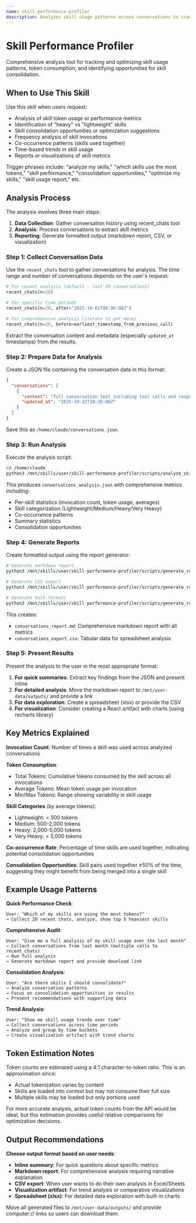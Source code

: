 ```yaml
---
name: skill-performance-profiler
description: Analyzes skill usage patterns across conversations to track token consumption, identify heavy vs. lightweight skills, measure invocation frequency, detect co-occurrence patterns, and suggest consolidation opportunities. Use when the user asks to analyze skill performance, optimize skill usage, identify token-heavy skills, find consolidation opportunities, or review skill metrics.
---
```


# Skill Performance Profiler

Comprehensive analysis tool for tracking and optimizing skill usage patterns, token consumption, and identifying opportunities for skill consolidation.

## When to Use This Skill

Use this skill when users request:
- Analysis of skill token usage or performance metrics
- Identification of "heavy" vs "lightweight" skills
- Skill consolidation opportunities or optimization suggestions
- Frequency analysis of skill invocations
- Co-occurrence patterns (skills used together)
- Time-based trends in skill usage
- Reports or visualizations of skill metrics

Trigger phrases include: "analyze my skills," "which skills use the most tokens," "skill performance," "consolidation opportunities," "optimize my skills," "skill usage report," etc.

## Analysis Process

The analysis involves three main steps:

1. **Data Collection**: Gather conversation history using recent_chats tool
2. **Analysis**: Process conversations to extract skill metrics
3. **Reporting**: Generate formatted output (markdown report, CSV, or visualization)

### Step 1: Collect Conversation Data

Use the `recent_chats` tool to gather conversations for analysis. The time range and number of conversations depends on the user's request:

```python
# For recent analysis (default - last 20 conversations)
recent_chats(n=20)

# For specific time periods
recent_chats(n=20, after="2025-10-01T00:00:00Z")

# For comprehensive analysis (iterate to get more)
recent_chats(n=20, before=earliest_timestamp_from_previous_call)
```

Extract the conversation content and metadata (especially `updated_at` timestamps) from the results.

### Step 2: Prepare Data for Analysis

Create a JSON file containing the conversation data in this format:

```json
{
  "conversations": [
    {
      "content": "full conversation text including tool calls and responses",
      "updated_at": "2025-10-22T10:30:00Z"
    }
  ]
}
```

Save this as `/home/claude/conversations.json`.

### Step 3: Run Analysis

Execute the analysis script:

```bash
cd /home/claude
python3 /mnt/skills/user/skill-performance-profiler/scripts/analyze_skills.py conversations.json
```

This produces `conversations_analysis.json` with comprehensive metrics including:
- Per-skill statistics (invocation count, token usage, averages)
- Skill categorization (Lightweight/Medium/Heavy/Very Heavy)
- Co-occurrence patterns
- Summary statistics
- Consolidation opportunities

### Step 4: Generate Reports

Create formatted output using the report generator:

```bash
# Generate markdown report
python3 /mnt/skills/user/skill-performance-profiler/scripts/generate_report.py conversations_analysis.json markdown

# Generate CSV export
python3 /mnt/skills/user/skill-performance-profiler/scripts/generate_report.py conversations_analysis.json csv

# Generate both formats
python3 /mnt/skills/user/skill-performance-profiler/scripts/generate_report.py conversations_analysis.json both
```

This creates:
- `conversations_report.md`: Comprehensive markdown report with all metrics
- `conversations_export.csv`: Tabular data for spreadsheet analysis

### Step 5: Present Results

Present the analysis to the user in the most appropriate format:

1. **For quick summaries**: Extract key findings from the JSON and present inline
2. **For detailed analysis**: Move the markdown report to `/mnt/user-data/outputs/` and provide a link
3. **For data exploration**: Create a spreadsheet (xlsx) or provide the CSV
4. **For visualization**: Consider creating a React artifact with charts (using recharts library)

## Key Metrics Explained

**Invocation Count**: Number of times a skill was used across analyzed conversations

**Token Consumption**:
- Total Tokens: Cumulative tokens consumed by the skill across all invocations
- Average Tokens: Mean token usage per invocation
- Min/Max Tokens: Range showing variability in skill usage

**Skill Categories** (by average tokens):
- Lightweight: < 500 tokens
- Medium: 500-2,000 tokens  
- Heavy: 2,000-5,000 tokens
- Very Heavy: > 5,000 tokens

**Co-occurrence Rate**: Percentage of time skills are used together, indicating potential consolidation opportunities

**Consolidation Opportunities**: Skill pairs used together ≥50% of the time, suggesting they might benefit from being merged into a single skill

## Example Usage Patterns

**Quick Performance Check**:
```
User: "Which of my skills are using the most tokens?"
→ Collect 20 recent chats, analyze, show top 5 heaviest skills
```

**Comprehensive Audit**:
```
User: "Give me a full analysis of my skill usage over the last month"
→ Collect conversations from last month (multiple calls to recent_chats)
→ Run full analysis
→ Generate markdown report and provide download link
```

**Consolidation Analysis**:
```
User: "Are there skills I should consolidate?"
→ Analyze conversation patterns
→ Focus on consolidation_opportunities in results
→ Present recommendations with supporting data
```

**Trend Analysis**:
```
User: "Show me skill usage trends over time"
→ Collect conversations across time periods
→ Analyze and group by time buckets
→ Create visualization artifact with trend charts
```

## Token Estimation Notes

Token counts are estimated using a 4:1 character-to-token ratio. This is an approximation since:
- Actual tokenization varies by content
- Skills are loaded into context but may not consume their full size
- Multiple skills may be loaded but only portions used

For more accurate analysis, actual token counts from the API would be ideal, but this estimation provides useful relative comparisons for optimization decisions.

## Output Recommendations

**Choose output format based on user needs**:

- **Inline summary**: For quick questions about specific metrics
- **Markdown report**: For comprehensive analysis requiring narrative explanation
- **CSV export**: When user wants to do their own analysis in Excel/Sheets
- **Visualization artifact**: For trend analysis or comparative visualizations
- **Spreadsheet (xlsx)**: For detailed data exploration with built-in charts

Move all generated files to `/mnt/user-data/outputs/` and provide computer:// links so users can download them.
